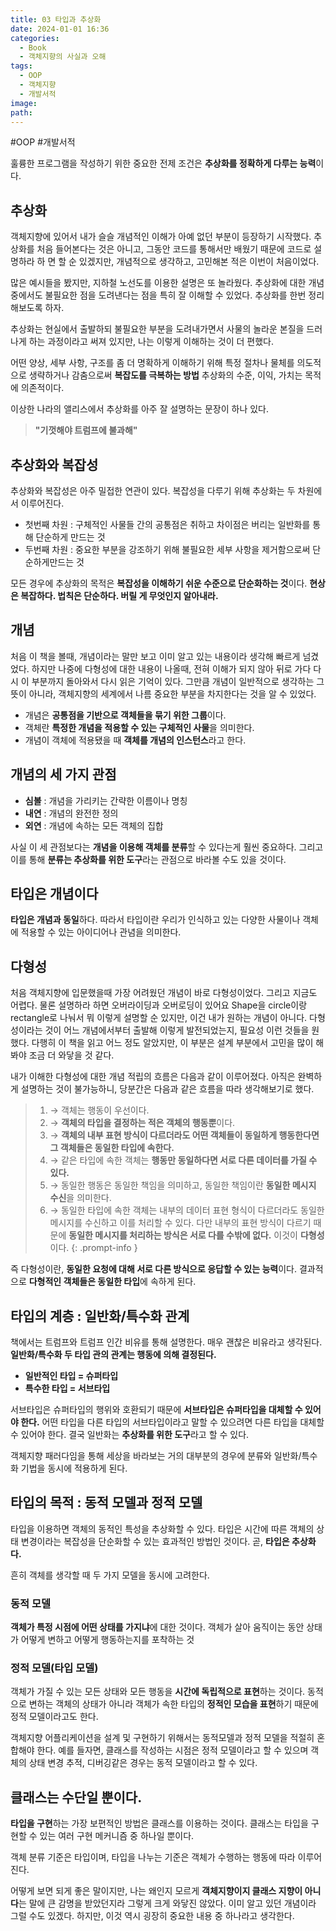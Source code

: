 ```yaml
---
title: 03 타입과 추상화
date: 2024-01-01 16:36
categories:
  - Book
  - 객체지향의 사실과 오해
tags:
  - OOP
  - 객체지향
  - 개발서적
image: 
path:
---
```

#OOP #개발서적 

훌륭한 프로그램을 작성하기 위한 중요한 전제 조건은 **추상화를 정확하게 다루는 능력**이다.

## 추상화
객체지향에 있어서 내가 슬슬 개념적인 이해가 아예 없던 부분이 등장하기 시작했다. 추상화를 처음 들어본다는 것은 아니고, 그동안 코드를 통해서만 배웠기 때문에 코드로 설명하라 하 면 할 순 있겠지만, 개념적으로 생각하고, 고민해본 적은 이번이 처음이었다.

많은 예시들을 봤지만, 지하철 노선도를 이용한 설명은 또 놀라웠다. 추상화에 대한 개념 중에서도 불필요한 점을 도려낸다는 점을 특히 잘 이해할 수 있었다. 추상화를 한번 정리해보도록 하자.

추상화는 현실에서 출발하되 불필요한 부분을 도려내가면서 사물의 놀라운 본질을 드러나게 하는 과정이라고 써져 있지만, 나는 이렇게 이해하는 것이 더 편했다.

어떤 양상, 세부 사항, 구조를 좀 더 명확하게 이해하기 위해 특정 절차나 물체를 의도적으로 생략하거나 감춤으로써 **복잡도를 극복하는 방법**
추상화의 수준, 이익, 가치는 목적에 의존적이다.

이상한 나라의 앨리스에서 추상화를 아주 잘 설명하는 문장이 하나 있다.
> **"기껏해야 트럼프에 불과해"**

## 추상화와 복잡성
추상화와 복잡성은 아주 밀접한 연관이 있다. 복잡성을 다루기 위해 추상화는 두 차원에서 이루어진다.

>
+ 첫번째 차원 : 구체적인 사물들 간의 공통점은 취하고 차이점은 버리는 일반화를 통해 단순하게 만드는 것
+ 두번째 차원 : 중요한 부분을 강조하기 위해 불필요한 세부 사항을 제거함으로써 단순하게만드는 것

모든 경우에 추상화의 목적은 **복잡성을 이해하기 쉬운 수준으로 단순화하는 것**이다.
**현상은 복잡하다. 법칙은 단순하다. 버릴 게 무엇인지 알아내라.**

## 개념
처음 이 책을 볼때, 개념이라는 말만 보고 이미 알고 있는 내용이라 생각해 빠르게 넘겼었다. 하지만 나중에 다형성에 대한 내용이 나올때, 전혀 이해가 되지 않아 뒤로 가다 다시 이 부분까지 돌아와서 다시 읽은 기억이 있다. 그만큼 개념이 일반적으로 생각하는 그 뜻이 아니라, 객체지향의 세계에서 나름 중요한 부분을 차지한다는 것을 알 수 있었다.

+ 개념은 **공통점을 기반으로 객체들을 묶기 위한 그룹**이다. 
+ 객체란 **특정한 개념을 적용할 수 있는 구체적인 사물**을 의미한다.
+ 개념이 객체에 적용됐을 때 **객체를 개념의 인스턴스**라고 한다.

## 개념의 세 가지 관점
+ **심볼** : 개념을 가리키는 간략한 이름이나 명칭
+ **내연** : 개념의 완전한 정의
+ **외연** : 개념에 속하는 모든 객체의 집합

사실 이 세 관점보다는 **개념을 이용해 객체를 분류**할 수 있다는게 훨씬 중요하다. 그리고 이를 통해 **분류는 추상화를 위한 도구**라는 관점으로 바라볼 수도 있을 것이다.


## 타입은 개념이다
**타입은 개념과 동일**하다. 따라서 타입이란 우리가 인식하고 있는 다양한 사물이나 객체에 적용할 수 있는 아이디어나 관념을 의미한다.

## 다형성
처음 객체지향에 입문했을때 가장 어려웠던 개념이 바로 다형성이었다. 그리고 지금도 어렵다. 물론 설명하라 하면 오버라이딩과 오버로딩이 있어요 Shape을 circle이랑 rectangle로 나눠서 뭐 이렇게 설명할 순 있지만, 이건 내가 원하는 개념이 아니다. 다형성이라는 것이 어느 개념에서부터 출발해 이렇게 발전되었는지, 필요성 이런 것들을 원했다. 다행히 이 책을 읽고 어느 정도 알았지만, 이 부분은 설계 부분에서 고민을 많이 해봐야 조금 더 와닿을 것 같다.

내가 이해한 다형성에 대한 개념 적립의 흐름은 다음과 같이 이루어졌다.
아직은 완벽하게 설명하는 것이 불가능하니, 당분간은 다음과 같은 흐름을 따라 생각해보기로 했다.

 >1. → 객체는 행동이 우선이다.
 >2. → **객체의 타입을 결정하는 적은 객체의 행동뿐**이다.
 >3. → **객체의 내부 표현 방식이 다르더라도 어떤 객체들이 동일하게 행동한다면 그 객체들은 동일한 타입에 속한다.**
 >4. → 같은 타입에 속한 객체는 **행동만 동일하다면 서로 다른 데이터를 가질 수 있다.**
 >5. → 동일한 행동은 동일한 책임을 의미하고, 동일한 책임이란 **동일한 메시지 수신**을 의미한다.
> 6. → 동일한 타입에 속한 객체는 내부의 데이터 표현 형식이 다르더라도 동일한 메시지를 수신하고 이를 처리할 수 있다. 다만 내부의 표현 방식이 다르기 때문에 **동일한 메시지를 처리하는 방식은 서로 다를 수밖에 없다.** 이것이 **다형성**이다. 
{: .prompt-info }

즉 다형성이란, **동일한 요청에 대해 서로 다른 방식으로 응답할 수 있는 능력**이다.
결과적으로 **다형적인 객체들은 동일한 타입**에 속하게 된다.

## 타입의 계층 : 일반화/특수화 관계
책에서는 트럼프와 트럼프 인간 비유를 통해 설명한다. 매우 괜찮은 비유라고 생각된다.
**일반화/특수화 두 타입 관의 관계는 행동에 의해 결정된다.**

+ **일반적인 타입 = 슈퍼타입**
+ **특수한 타입 = 서브타입**

서브타입은 슈퍼타입의 행위와 호환되기 때문에 **서브타입은 슈퍼타입을 대체할 수 있어야 한다.**
어떤 타입을 다른 타입의 서브타입이라고 말할 수 있으려면 다른 타입을 대체할 수 있어야 한다.
결국 일반화는 **추상화를 위한 도구**라고 할 수 있다.

객체지향 패러다임을 통해 세상을 바라보는 거의 대부분의 경우에 분류와 일반화/특수화 기법을 동시에 적용하게 된다.

## 타입의 목적 : 동적 모델과 정적 모델
타입을 이용하면 객체의 동적인 특성을 추상화할 수 있다. 타입은 시간에 따른 객체의 상태 변경이라는 복잡성을 단순화할 수 있는 효과적인 방법인 것이다. 곧, **타입은 추상화다.**

흔히 객체를 생각할 때 두 가지 모델을 동시에 고려한다.
### 동적 모델
**객체가 특정 시점에 어떤 상태를 가지냐**에 대한 것이다.
객체가 살아 움직이는 동안 상태가 어떻게 변하고 어떻게 행동하는지를 포착하는 것

### 정적 모델(타입 모델)
객체가 가질 수 있는 모든 상태와 모든 행동을 **시간에 독립적으로 표현**하는 것이다.
동적으로 변하는 객체의 상태가 아니라 객체가 속한 타입의 **정적인 모습을 표현**하기 때문에 정적 모델이라고도 한다.

객체지향 어플리케이션을 설계 및 구현하기 위해서는 동적모델과 정적 모델을 적절히 혼합해야 한다. 예를 들자면, 클래스를 작성하는 시점은 정적 모델이라고 할 수 있으며 객체의 상태 변경 추적, 디버깅같은 경우는 동적 모델이라고 할 수 있다.

## 클래스는 수단일 뿐이다.
**타입을 구현**하는 가장 보편적인 방법은 클래스를 이용하는 것이다. 클래스는 타입을 구현할 수 있는 여러 구현 메커니즘 중 하나일 뿐이다.

객체 분류 기준은 타입이며, 타입을 나누는 기준은 객체가 수행하는 행동에 따라 이루어진다.

어떻게 보면 되게 좋은 말이지만, 나는 왜인지 모르게 **객체지향이지 클래스 지향이 아니다**는 말에 큰 감명을 받았던지라 그렇게 크게 와닿진 않았다. 이미 알고 있던 개념이라 그럴 수도 있겠다. 하지만, 이것 역시 굉장히 중요한 내용 중 하나라고 생각한다.